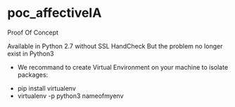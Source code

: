 # poc_affectiveIA

Proof Of Concept

Available in Python 2.7 without SSL HandCheck
But the problem no longer exist in Python3

* We recommand to create Virtual Environment on your machine to isolate packages:
- pip install virtualenv
- virtualenv -p python3 nameofmyenv
